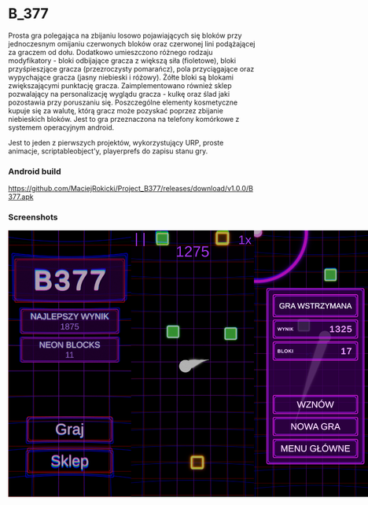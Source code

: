 # B_377

Prosta gra polegająca na zbijaniu losowo pojawiających się bloków przy jednoczesnym omijaniu czerwonych bloków oraz czerwonej lini podążającej za graczem od dołu.
Dodatkowo umieszczono różnego rodzaju modyfikatory - bloki odbijające gracza z większą siła (fioletowe), bloki przyśpieszjące gracza (przezroczysty pomarańcz), pola przyciągające oraz wypychające gracza (jasny niebieski i różowy).
Żółte bloki są blokami zwiększającymi punktację gracza.
Zaimplementowano również sklep pozwalający na personalizację wyglądu gracza - kulkę oraz ślad jaki pozostawia przy poruszaniu się.
Poszczególne elementy kosmetyczne kupuje się za walutę, którą gracz może pozyskać poprzez zbijanie niebieskich bloków.
Jest to gra przeznaczona na telefony komórkowe z systemem operacyjnym android.

Jest to jeden z pierwszych projektów, wykorzystujący URP, proste animacje, scriptableobject'y, playerprefs do zapisu stanu gry.

### Android build
https://github.com/MaciejRokicki/Project_B377/releases/download/v1.0.0/B377.apk

### Screenshots
<div style="display: flex; flex-direction: row;">
  <img src="https://raw.githubusercontent.com/MaciejRokicki/Project_B377/master/Media/1.png" width="250">
  <img src="https://raw.githubusercontent.com/MaciejRokicki/Project_B377/master/Media/2.png" width="250">
  <img src="https://raw.githubusercontent.com/MaciejRokicki/Project_B377/master/Media/3.png" width="250">
  <img src="https://raw.githubusercontent.com/MaciejRokicki/Project_B377/master/Media/4.png" width="250">
  <img src="https://raw.githubusercontent.com/MaciejRokicki/Project_B377/master/Media/5.png" width="250">
  <img src="https://raw.githubusercontent.com/MaciejRokicki/Project_B377/master/Media/6.png" width="250">
</div>
